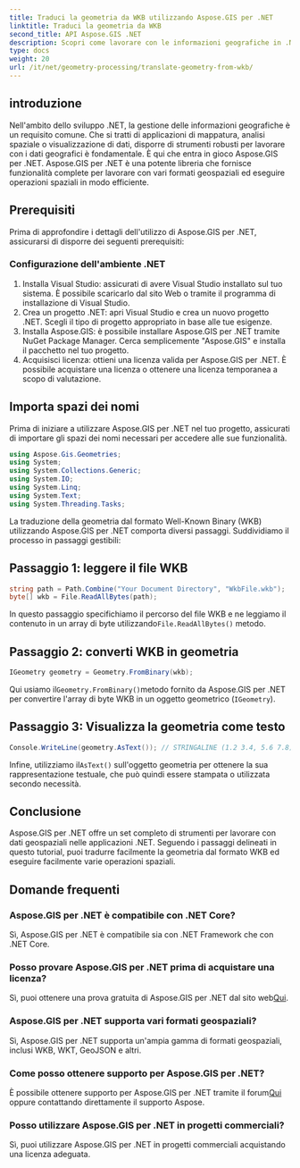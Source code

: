 ```yaml
---
title: Traduci la geometria da WKB utilizzando Aspose.GIS per .NET
linktitle: Traduci la geometria da WKB
second_title: API Aspose.GIS .NET
description: Scopri come lavorare con le informazioni geografiche in .NET utilizzando Aspose.GIS per .NET. Traduci la geometria dal formato WKB senza sforzo con una guida passo passo.
type: docs
weight: 20
url: /it/net/geometry-processing/translate-geometry-from-wkb/
---
```

## introduzione
Nell'ambito dello sviluppo .NET, la gestione delle informazioni geografiche è un requisito comune. Che si tratti di applicazioni di mappatura, analisi spaziale o visualizzazione di dati, disporre di strumenti robusti per lavorare con i dati geografici è fondamentale. È qui che entra in gioco Aspose.GIS per .NET. Aspose.GIS per .NET è una potente libreria che fornisce funzionalità complete per lavorare con vari formati geospaziali ed eseguire operazioni spaziali in modo efficiente.
## Prerequisiti
Prima di approfondire i dettagli dell'utilizzo di Aspose.GIS per .NET, assicurarsi di disporre dei seguenti prerequisiti:
### Configurazione dell'ambiente .NET
1. Installa Visual Studio: assicurati di avere Visual Studio installato sul tuo sistema. È possibile scaricarlo dal sito Web o tramite il programma di installazione di Visual Studio.
2. Crea un progetto .NET: apri Visual Studio e crea un nuovo progetto .NET. Scegli il tipo di progetto appropriato in base alle tue esigenze.
3. Installa Aspose.GIS: è possibile installare Aspose.GIS per .NET tramite NuGet Package Manager. Cerca semplicemente "Aspose.GIS" e installa il pacchetto nel tuo progetto.
4. Acquisisci licenza: ottieni una licenza valida per Aspose.GIS per .NET. È possibile acquistare una licenza o ottenere una licenza temporanea a scopo di valutazione.

## Importa spazi dei nomi
Prima di iniziare a utilizzare Aspose.GIS per .NET nel tuo progetto, assicurati di importare gli spazi dei nomi necessari per accedere alle sue funzionalità.

```csharp
using Aspose.Gis.Geometries;
using System;
using System.Collections.Generic;
using System.IO;
using System.Linq;
using System.Text;
using System.Threading.Tasks;
```

La traduzione della geometria dal formato Well-Known Binary (WKB) utilizzando Aspose.GIS per .NET comporta diversi passaggi. Suddividiamo il processo in passaggi gestibili:
## Passaggio 1: leggere il file WKB
```csharp
string path = Path.Combine("Your Document Directory", "WkbFile.wkb");
byte[] wkb = File.ReadAllBytes(path);
```
 In questo passaggio specifichiamo il percorso del file WKB e ne leggiamo il contenuto in un array di byte utilizzando`File.ReadAllBytes()` metodo.
## Passaggio 2: converti WKB in geometria
```csharp
IGeometry geometry = Geometry.FromBinary(wkb);
```
 Qui usiamo il`Geometry.FromBinary()`metodo fornito da Aspose.GIS per .NET per convertire l'array di byte WKB in un oggetto geometrico (`IGeometry`).
## Passaggio 3: Visualizza la geometria come testo
```csharp
Console.WriteLine(geometry.AsText()); // STRINGALINE (1.2 3.4, 5.6 7.8)
```
 Infine, utilizziamo il`AsText()` sull'oggetto geometria per ottenere la sua rappresentazione testuale, che può quindi essere stampata o utilizzata secondo necessità.

## Conclusione
Aspose.GIS per .NET offre un set completo di strumenti per lavorare con dati geospaziali nelle applicazioni .NET. Seguendo i passaggi delineati in questo tutorial, puoi tradurre facilmente la geometria dal formato WKB ed eseguire facilmente varie operazioni spaziali.
## Domande frequenti
### Aspose.GIS per .NET è compatibile con .NET Core?
Sì, Aspose.GIS per .NET è compatibile sia con .NET Framework che con .NET Core.
### Posso provare Aspose.GIS per .NET prima di acquistare una licenza?
 Sì, puoi ottenere una prova gratuita di Aspose.GIS per .NET dal sito web[Qui](https://purchase.aspose.com/buy).
### Aspose.GIS per .NET supporta vari formati geospaziali?
Sì, Aspose.GIS per .NET supporta un'ampia gamma di formati geospaziali, inclusi WKB, WKT, GeoJSON e altri.
### Come posso ottenere supporto per Aspose.GIS per .NET?
È possibile ottenere supporto per Aspose.GIS per .NET tramite il forum[Qui](https://forum.aspose.com/c/gis/33) oppure contattando direttamente il supporto Aspose.
### Posso utilizzare Aspose.GIS per .NET in progetti commerciali?
Sì, puoi utilizzare Aspose.GIS per .NET in progetti commerciali acquistando una licenza adeguata.